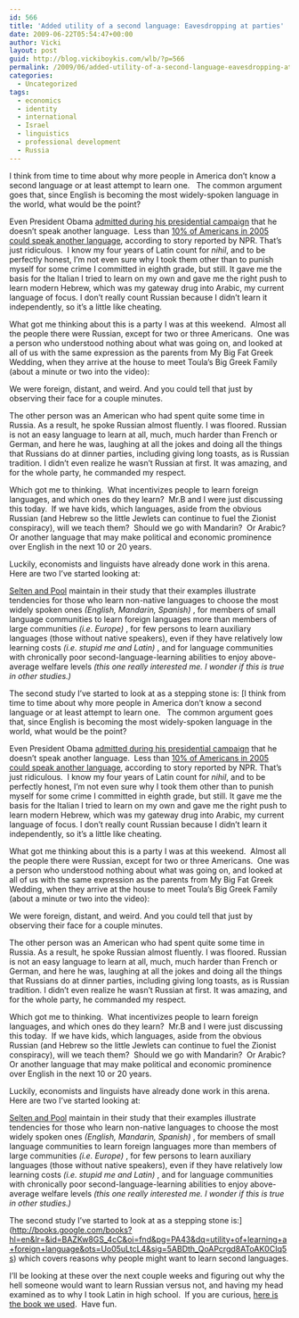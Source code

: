 ```yaml
---
id: 566
title: 'Added utility of a second language: Eavesdropping at parties'
date: 2009-06-22T05:54:47+00:00
author: Vicki
layout: post
guid: http://blog.vickiboykis.com/wlb/?p=566
permalink: /2009/06/added-utility-of-a-second-language-eavesdropping-at-parties/
categories:
  - Uncategorized
tags:
  - economics
  - identity
  - international
  - Israel
  - linguistics
  - professional development
  - Russia
---
```

I think from time to time about why more people in America don&#8217;t know a second language or at least attempt to learn one.   The common argument goes that, since English is becoming the most widely-spoken language in the world, what would be the point?

Even President Obama [admitted during his presidential campaign](http://www.cbsnews.com/blogs/2008/07/11/politics/fromtheroad/entry4254480.shtml) that he doesn&#8217;t speak another language.  Less than [10% of Americans in 2005 could speak another language](http://www.npr.org/templates/story/story.php?storyId=4954183), according to story reported by NPR. That&#8217;s just ridiculous.  I know my four years of Latin count for _nihil_, and to be perfectly honest, I&#8217;m not even sure why I took them other than to punish myself for some crime I committed in eighth grade, but still. It gave me the basis for the Italian I tried to learn on my own and gave me the right push to learn modern Hebrew, which was my gateway drug into Arabic, my current language of focus. I don&#8217;t really count Russian because I didn&#8217;t learn it independently, so it&#8217;s a little like cheating.

What got me thinking about this is a party I was at this weekend.  Almost all the people there were Russian, except for two or three Americans.  One was a person who understood nothing about what was going on, and looked at all of us with the same expression as the parents from My Big Fat Greek Wedding, when they arrive at the house to meet Toula&#8217;s Big Greek Family (about a minute or two into the video):



We were foreign, distant, and weird. And you could tell that just by observing their face for a couple minutes.

The other person was an American who had spent quite some time in Russia. As a result, he spoke Russian almost fluently. I was floored. Russian is not an easy language to learn at all, much, much harder than French or German, and here he was, laughing at all the jokes and doing all the things that Russians do at dinner parties, including giving long toasts, as is Russian tradition. I didn&#8217;t even realize he wasn&#8217;t Russian at first. It was amazing, and for the whole party, he commanded my respect.

Which got me to thinking.  What incentivizes people to learn foreign languages, and which ones do they learn?  Mr.B and I were just discussing this today.  If we have kids, which languages, aside from the obvious Russian (and Hebrew so the little Jewlets can continue to fuel the Zionist conspiracy), will we teach them?  Should we go with Mandarin?  Or Arabic?  Or another language that may make political and economic prominence over English in the next 10 or 20 years.

Luckily, economists and linguists have already done work in this arena.  Here are two I&#8217;ve started looking at:

[Selten and Pool](http://utilika.org/pubs/etc/flsge-abs.html) maintain in their study that their examples illustrate tendencies for those who learn non-native languages to choose the most widely spoken ones _(English, Mandarin, Spanish)_ , for members of small language communities to learn foreign languages more than members of large communities _(i.e. Europe)_ , for few persons to learn auxiliary languages (those without native speakers), even if they have relatively low learning costs _(i.e. stupid me and Latin)_ , and for language communities with chronically poor second-language-learning abilities to enjoy above-average welfare levels _(this one really interested me. I wonder if this is true in other studies.)_ 

The second study I&#8217;ve started to look at as a stepping stone is: [I think from time to time about why more people in America don&#8217;t know a second language or at least attempt to learn one.   The common argument goes that, since English is becoming the most widely-spoken language in the world, what would be the point?

Even President Obama [admitted during his presidential campaign](http://www.cbsnews.com/blogs/2008/07/11/politics/fromtheroad/entry4254480.shtml) that he doesn&#8217;t speak another language.  Less than [10% of Americans in 2005 could speak another language](http://www.npr.org/templates/story/story.php?storyId=4954183), according to story reported by NPR. That&#8217;s just ridiculous.  I know my four years of Latin count for _nihil_, and to be perfectly honest, I&#8217;m not even sure why I took them other than to punish myself for some crime I committed in eighth grade, but still. It gave me the basis for the Italian I tried to learn on my own and gave me the right push to learn modern Hebrew, which was my gateway drug into Arabic, my current language of focus. I don&#8217;t really count Russian because I didn&#8217;t learn it independently, so it&#8217;s a little like cheating.

What got me thinking about this is a party I was at this weekend.  Almost all the people there were Russian, except for two or three Americans.  One was a person who understood nothing about what was going on, and looked at all of us with the same expression as the parents from My Big Fat Greek Wedding, when they arrive at the house to meet Toula&#8217;s Big Greek Family (about a minute or two into the video):



We were foreign, distant, and weird. And you could tell that just by observing their face for a couple minutes.

The other person was an American who had spent quite some time in Russia. As a result, he spoke Russian almost fluently. I was floored. Russian is not an easy language to learn at all, much, much harder than French or German, and here he was, laughing at all the jokes and doing all the things that Russians do at dinner parties, including giving long toasts, as is Russian tradition. I didn&#8217;t even realize he wasn&#8217;t Russian at first. It was amazing, and for the whole party, he commanded my respect.

Which got me to thinking.  What incentivizes people to learn foreign languages, and which ones do they learn?  Mr.B and I were just discussing this today.  If we have kids, which languages, aside from the obvious Russian (and Hebrew so the little Jewlets can continue to fuel the Zionist conspiracy), will we teach them?  Should we go with Mandarin?  Or Arabic?  Or another language that may make political and economic prominence over English in the next 10 or 20 years.

Luckily, economists and linguists have already done work in this arena.  Here are two I&#8217;ve started looking at:

[Selten and Pool](http://utilika.org/pubs/etc/flsge-abs.html) maintain in their study that their examples illustrate tendencies for those who learn non-native languages to choose the most widely spoken ones _(English, Mandarin, Spanish)_ , for members of small language communities to learn foreign languages more than members of large communities _(i.e. Europe)_ , for few persons to learn auxiliary languages (those without native speakers), even if they have relatively low learning costs _(i.e. stupid me and Latin)_ , and for language communities with chronically poor second-language-learning abilities to enjoy above-average welfare levels _(this one really interested me. I wonder if this is true in other studies.)_ 

The second study I&#8217;ve started to look at as a stepping stone is:](http://books.google.com/books?hl=en&lr=&id=BAZKw8GS_4cC&oi=fnd&pg=PA43&dq=utility+of+learning+a+foreign+language&ots=Uo05uLtcL4&sig=5ABDth_QoAPcrgd8AToAK0CIq5s) which covers reasons why people might want to learn second languages.

I&#8217;ll be looking at these over the next couple weeks and figuring out why the hell someone would want to learn Russian versus not, and having my head examined as to why I took Latin in high school.  If you are curious, [here is the book we used](http://artemis.austincollege.edu/acad/cml/rcape/latin/).  Have fun.